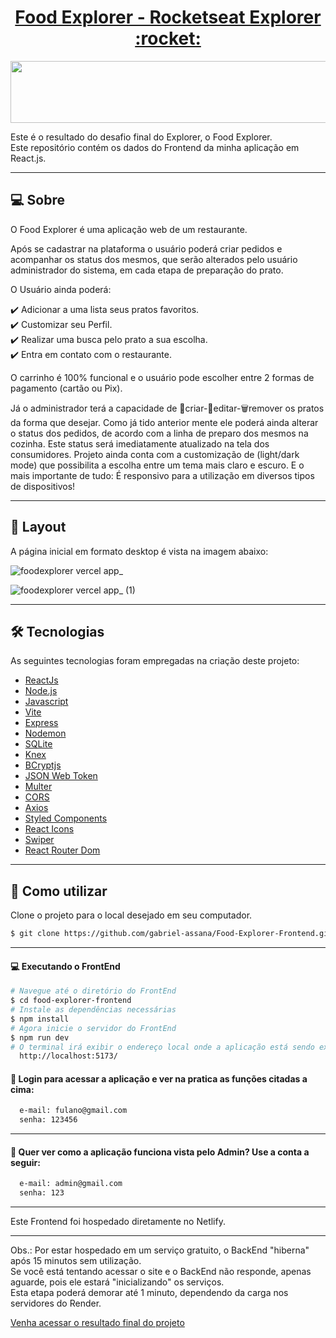 <p align="center">
  <h1 align="center"><a href="https://food-explorer-prod.netlify.app/">Food Explorer - Rocketseat Explorer :rocket: </a></h1>
</p>

<p align="center">
  <img width="550" height="99" src="https://user-images.githubusercontent.com/106932234/204160165-1936c0db-539f-4a11-bf5e-1f3d3f789896.png">
</p>


Este é o resultado do desafio final do Explorer, o Food Explorer.
<br>
Este repositório contém os dados do Frontend da minha aplicação em React.js.
___

## 💻 Sobre
O Food Explorer é uma aplicação web de um restaurante.

Após se cadastrar na plataforma o usuário poderá criar pedidos e acompanhar os status dos mesmos, que serão alterados pelo usuário administrador do sistema, em cada etapa de preparação do prato.
<p>
O Usuário ainda poderá:<br/>

✔️ Adicionar a uma lista seus pratos favoritos.<br/>
✔️ Customizar seu Perfil.<br/>
✔️ Realizar uma busca pelo prato a sua escolha.<br/>
✔️ Entra em contato com o restaurante.<br/>

O carrinho é 100% funcional e o usuário pode escolher entre 2 formas de pagamento (cartão ou Pix).

Já o administrador terá a capacidade de 💾criar-📝editar-🗑remover os pratos da forma que desejar.
Como já tido anterior mente ele poderá ainda alterar o status dos pedidos, de acordo com a linha de preparo dos mesmos na cozinha. Este status será imediatamente atualizado na tela dos consumidores.
Projeto ainda conta com a customização de (light/dark mode) que possibilita a escolha entre um tema mais claro e escuro. E o mais importante de tudo: É responsivo para a utilização em diversos tipos de dispositivos!
___

## 🎨 Layout
A página inicial em formato desktop é vista na imagem abaixo:

![foodexplorer vercel app_](https://user-images.githubusercontent.com/106932234/204163348-5f06ae24-3ede-4bae-b68a-770493d1a286.png)

![foodexplorer vercel app_ (1)](https://user-images.githubusercontent.com/106932234/204163350-1d4c8a96-f68a-4eb0-aa8e-5343e2681749.png)

___

## 🛠 Tecnologias

As seguintes tecnologias foram empregadas na criação deste projeto:

- [ReactJs](https://reactjs.org)
- [Node.js](https://nodejs.org/en/)
- [Javascript](https://developer.mozilla.org/pt-BR/docs/Web/JavaScript)
- [Vite](https://vitejs.dev/)
- [Express](https://expressjs.com)
- [Nodemon](https://nodemon.io/)
- [SQLite](https://www.sqlite.org/index.html)
- [Knex](https://knexjs.org/)
- [BCryptjs](https://www.npmjs.com/package/bcryptjs)
- [JSON Web Token](https://www.npmjs.com/package/jsonwebtoken)
- [Multer](https://www.npmjs.com/package/multer)
- [CORS](https://www.npmjs.com/package/cors)
- [Axios](https://www.npmjs.com/package/axios)
- [Styled Components](https://styled-components.com/)
- [React Icons](https://react-icons.github.io/react-icons/)
- [Swiper](https://swiperjs.com/)
- [React Router Dom](https://react-icons.github.io/react-icons/)

___

## 🚀 Como utilizar

Clone o projeto para o local desejado em seu computador.

```bash
$ git clone https://github.com/gabriel-assana/Food-Explorer-Frontend.git
```
___

#### 💻 Executando o FrontEnd
```bash
# Navegue até o diretório do FrontEnd
$ cd food-explorer-frontend
# Instale as dependências necessárias
$ npm install
# Agora inicie o servidor do FrontEnd
$ npm run dev
# O terminal irá exibir o endereço local onde a aplicação está sendo executada. Basta digitar o mesmo endereço em seu navegador preferido. O endereço usado na criação do projeto foi este:
  http://localhost:5173/
```

#### 🔑 Login para acessar a aplicação e ver na pratica as funções citadas a cima:

```bash
  e-mail: fulano@gmail.com
  senha: 123456
```
___

#### 🔑 Quer ver como a aplicação funciona vista pelo Admin? Use a conta a seguir:

```bash
  e-mail: admin@gmail.com
  senha: 123
```
___

Este Frontend foi hospedado diretamente no Netlify.

___
Obs.: Por estar hospedado em um serviço gratuito, o BackEnd "hiberna" após 15 minutos sem utilização.
<br>
Se você está tentando acessar o site e o BackEnd não responde, apenas aguarde, pois ele estará "inicializando" os serviços.
<br>
Esta etapa poderá demorar até 1 minuto, dependendo da carga nos servidores do Render.  

[Venha acessar o resultado final do projeto](https://food-explorer-prod.netlify.app/)
